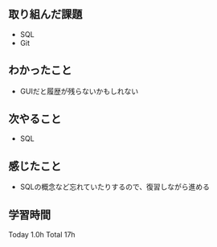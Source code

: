 ## 取り組んだ課題
- SQL
- Git
## わかったこと
- GUIだと履歴が残らないかもしれない
## 次やること
- SQL
## 感じたこと
- SQLの概念など忘れていたりするので、復習しながら進める
## 学習時間
Today 1.0h Total 17h
